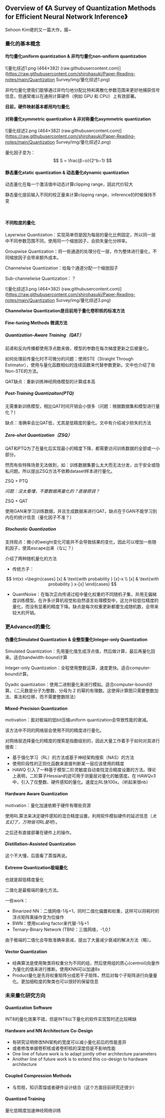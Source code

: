 
## Overview of 《A Survey of Quantization Methods for Efficient Neural Network Inference》

Sehoon Kim佬的又一篇大作，膜~

### 量化的基本概念

#### 均匀量化uniform quantization & 非均匀量化non-uniform quantization

![量化综述1.png (464×382) (raw.githubusercontent.com)](https://raw.githubusercontent.com/shirohasuki/Paper-Reading-notes/main/Quantization Survey/img/量化综述1.png)

非均匀量化使我们能够通过非均匀地分配比特和离散化参数范围来更好地捕获信号信息，但通常难以在通用计算硬件（例如 GPU 和 CPU）上有效部署。

**目前，硬件映射基本都用均匀量化**

#### 对称量化symmetric quantization & 非对称量化asymmetric quantization

![量化综述2.png (464×382) (raw.githubusercontent.com)](https://raw.githubusercontent.com/shirohasuki/Paper-Reading-notes/main/Quantization Survey/img/量化综述2.png)



量化因子变为：
$$
S = \frac{β−α}{2^b−1}
$$



#### 静态量化static quantization & 动态量化dynamic quantization

动态量化在每一个激活值中动态计算clipping range，因此代价较大

静态量化提前输入不同的校正量来计算clipping range，inference的时候保持不变

​	



#### 不同粒度的量化

Layerwise Quantization：实现简单但是因为每层的量化比例固定，所以同一层中不同参数范围不同，使用同一个缩放因子，会损失量化分辨率。

Groupwise Quantization：将一些通道的处理分在一层，作为整体进行量化，不同缩放因子会带来额外成本。

Channelwise Quantization：给每个通道分配一个缩放因子

Sub-channelwise Quantization：？


![量化综述3.png (464×382) (raw.githubusercontent.com)](https://raw.githubusercontent.com/shirohasuki/Paper-Reading-notes/main/Quantization Survey/img/量化综述3.png)

**Channelwise Quantization是目前用于量化卷积核的标准方法**



#### Fine-tuning Methods 微调方法

##### Quantization-Aware Training（QAT）

前递和反向传播都使用浮点数来做，模型的参数在每次梯度更新之后被量化。

如何处理前传量化时不可微分的问题：使用STE（Straight Through Estimator），使用与量化函数相似的连续函数来代替参数更新。文中也介绍了些Non-STE的方法。

QAT缺点：重新训练神经网络模型的计算成本高

##### Post-Training Quantizaiton(PTQ)

无需重新训练模型，相比QAT时间开销会小很多（问题：根据数据集和模型进行量化？）

缺点：准确率会比QAT低，尤其是低精度的量化。文中有介绍减少损失的方法

##### Zero-shot Quantization（ZSQ）

QAT和PTQ为了在量化后实现最小的精度下降，都需要访问训练数据的全部或一小部分。

然而有些特殊场景无法做到，如：训练数据集要么太大而无法分发，出于安全或隐私问题。所以提出ZSQ方法不依赖dataset样本进行量化。

ZSQ + PTQ

*问题：没太看懂，不要数据再量化的？直接摁调？*

ZSQ + QAT

使用GAN来学习训练数据，并且生成数据来进行QAT。缺点在于GAN不能学习到内在的统计信息（量化因子不准？）

##### Stochastic Quantization

支持观点：微小的weight变化可能并不会导致结果的变化，因此可以增加一些随机因子，使其escape出来（なに？）

介绍了两种随机量化的方法

- 传统方子：

$$
Int(x) =\begin{cases}
 [x] & \text{with probability  } [x]-x \\
 [x] & \text{with probability  } x-[x]
\end{cases}
$$


-  QuantNoise：在每次正向传递过程中量化权重的不同随机子集，并用无偏梯度训练模型。在许多计算机视觉和自然语言处理模型中，这允许较低位精度的量化，而没有显著的精度下降。缺点是每次权重更新都要生成随机数，会带来较大的开销。



### 更Advanced的量化

#### 伪量化Simulated  Quantization & 全整型量化Integer-only Quantization

Simulated Quantization：先用量化值生成浮点值，然后做计算，最后再量化回来。适合bandwidth-bound计算

Integer-only Quantization：全程使用整数运算，速度更快。适合computer-bound计算。

Dyadic quantization：使用二进制量化来进行模拟。适合computer-bound计算。（二元数是分子为整数、分母为 2 的幂的有理数。这使得计算图只需要整数加法、乘法和位移，而不需要整数除法）
#### Mixed-Precision Quantization

motivation：面对极端的低bit压缩uniform quantization会导致性能的衰减。

该方法中不同的网络层会使用不同的精度进行量化。

对网络层选择量化的精度的搜索是指数级别的，因此大量工作着手于如何对其进行搜索：

- 基于强化学习（RL）的方法或基于神经架构搜索（NAS）的方法
- 使用阶段性的正则化函数来直接判断某一层应该使用的精度
- HAWQ 引入了一种基于模型二阶灵敏度自动查找混合精度设置的方法。理论上表明，二阶算子Hessian的迹可用于测量层对量化的敏感度。在 HAWQv3 中，引入了仅整数、硬件感知的量化。速度比RL快100x。（听起来很nb）

#### Hardware Aware Quantization

motivation：量化加速依赖于硬件有哪些资源

使用RL算法来决定硬件感知的混合精度设置，利用软件模拟硬件的延迟信息（*太玄幻了，万物皆可RL是吧*）。

之后还有直接部署在硬件上的操作。

#### Distillation-Assisted Quantization

这个不大懂，后面看了蒸馏再说。

#### Extreme Quantization极端量化

也就是超低精度量化

二值化是最极端的量化方法。

一些work：

- Binarized NN：二值网络-1与+1，同时二值化偏置和权重，这样可以将耗时的浮点矩阵乘操作变为位操作
- BWN：使用scaling factor来代替-1与+1
- Ternary-Binary Network (TBN)：三值网络，-1,0,1

由于极端的二值化会导致准确率衰减，提出了大量减少衰减的解决方法（略）。

#### Vector Quantization

- 经典算法是使用聚类将权重分为不同的组，然后使用组的质心(centroil)向量作为量化的值来进行推断。使用KNN可以加速8x
- Product量化是先将权重矩阵分成若干子矩阵，然后对每个子矩阵进行向量量化。更加细粒度的聚类也可以很好的保留信息


### 未来量化研究方向

#### Quantization Software

INT8的量化效果不错，但是INT8以下量化的软件实现暂时还比较稀缺

#### Hardware and NN Architecture Co-Design

- 有研究证明修改NN架构的宽度可以减小量化前后的性能差异
- 或者修改单据卷积核或者卷积核的深度但是不影响性能
- One line of future work is to adapt jointly other architecture parameters
- Another line of future work is to extend this co-design to hardware architecture

#### Coupled Compression Methods

- 与剪枝，知识蒸馏或者硬件设计结合（这个方面目前研究还很少）

#### Quantized Training

量化低精度加速神经网络训练
